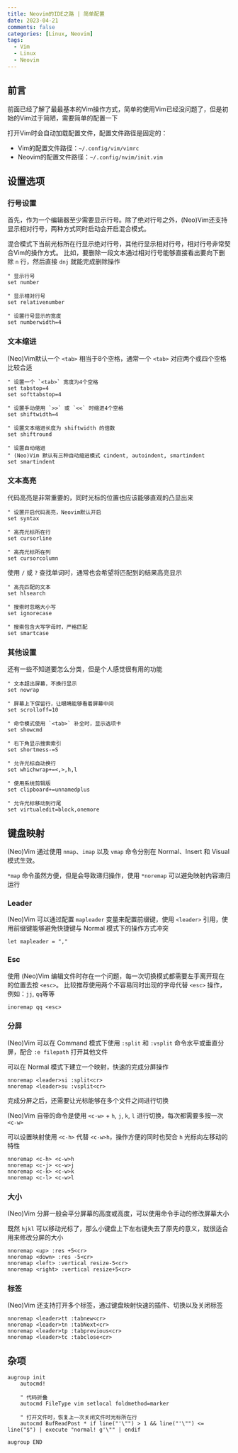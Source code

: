 ```yaml
---
title: Neovim的IDE之路 | 简单配置
date: 2023-04-21
comments: false
categories: [Linux, Neovim]
tags:
  - Vim
  - Linux
  - Neovim
---
```


## 前言

前面已经了解了最最基本的Vim操作方式，简单的使用Vim已经没问题了，但是初始的Vim过于简陋，需要简单的配置一下

打开Vim时会自动加载配置文件，配置文件路径是固定的：

- Vim的配置文件路径：`~/.config/vim/vimrc`
- Neovim的配置文件路径：`~/.config/nvim/init.vim`

## 设置选项

### 行号设置

首先，作为一个编辑器至少需要显示行号。除了绝对行号之外，(Neo)Vim还支持显示相对行号，两种方式同时启动会开启混合模式。

混合模式下当前光标所在行显示绝对行号，其他行显示相对行号，相对行号非常契合Vim的操作方式。
比如，要删除一段文本通过相对行号能够直接看出要向下删除 `n` 行，然后直接 `dnj` 就能完成删除操作

```vim
" 显示行号
set number

" 显示相对行号
set relativenumber

" 设置行号显示的宽度
set numberwidth=4
```

### 文本缩进

(Neo)Vim默认一个 `<tab>` 相当于8个空格，通常一个 `<tab>` 对应两个或四个空格比较合适

```vim
" 设置一个 `<tab>` 宽度为4个空格
set tabstop=4
set softtabstop=4

" 设置手动使用 `>>` 或 `<<` 时缩进4个空格
set shiftwidth=4

" 设置文本缩进长度为 shiftwidth 的倍数
set shiftround

" 设置自动缩进
" (Neo)Vim 默认有三种自动缩进模式 cindent, autoindent, smartindent
set smartindent
```

### 文本高亮

代码高亮是非常重要的，同时光标的位置也应该能够直观的凸显出来

```vim
" 设置开启代码高亮，Neovim默认开启
set syntax

" 高亮光标所在行
set cursorline

" 高亮光标所在列
set cursorcolumn
```

使用 `/` 或 `?` 查找单词时，通常也会希望将匹配到的结果高亮显示

```vim
" 高亮匹配的文本
set hlsearch

" 搜索时忽略大小写
set ignorecase

" 搜索包含大写字母时，严格匹配
set smartcase
```

### 其他设置

还有一些不知道要怎么分类，但是个人感觉很有用的功能

```vim
" 文本超出屏幕，不换行显示
set nowrap

" 屏幕上下保留行，让眼睛能够看着屏幕中间
set scrolloff=10

" 命令模式使用 `<tab>` 补全时，显示选项卡
set showcmd

" 右下角显示搜索索引
set shortmess-=S

" 允许光标自动换行
set whichwrap+=<,>,h,l

" 使用系统剪辑版
set clipboard+=unnamedplus

" 允许光标移动到行尾
set virtualedit=block,onemore
```

## 键盘映射

(Neo)Vim 通过使用 `nmap`、`imap` 以及 `vmap` 命令分别在 Normal、Insert 和 Visual 模式生效。

`*map` 命令虽然方便，但是会导致递归操作，使用 `*noremap` 可以避免映射内容递归运行

### Leader

(Neo)Vim 可以通过配置 `mapleader` 变量来配置前缀键，使用 `<leader>` 引用，使用前缀键能够避免快捷键与 Normal 模式下的操作方式冲突

```vim
let mapleader = ","
```

### Esc

使用 (Neo)Vim 编辑文件时存在一个问题，每一次切换模式都需要左手离开现在的位置去按 `<esc>`。
比较推荐使用两个不容易同时出现的字母代替 `<esc>` 操作，例如：`jj`, `qq`等等

```vim
inoremap qq <esc>
```

### 分屏

(Neo)Vim 可以在 Command 模式下使用 `:split` 和 `:vsplit` 命令水平或垂直分屏，配合 `:e filepath` 打开其他文件

可以在 Normal 模式下建立一个映射，快速的完成分屏操作

```vim
nnoremap <leader>si :split<cr>
nnoremap <leader>su :vsplit<cr> 
```

完成分屏之后，还需要让光标能够在多个文件之间进行切换

(Neo)Vim 自带的命令是使用 `<c-w>` + `h`, `j`, `k`, `l` 进行切换，每次都需要多按一次 `<c-w>`

可以设置映射使用 `<c-h>` 代替 `<c-w>h`，操作方便的同时也契合 `h` 光标向左移动的特性

```vim
nnoremap <c-h> <c-w>h
nnoremap <c-j> <c-w>j
nnoremap <c-k> <c-w>k
nnoremap <c-l> <c-w>l
```

### 大小

(Neo)Vim 分屏一般会平分屏幕的高度或高度，可以使用命令手动的修改屏幕大小

既然 `hjkl` 可以移动光标了，那么小键盘上下左右键失去了原先的意义，就很适合用来修改分屏的大小

```vim
nnoremap <up> :res +5<cr>
nnoremap <down> :res -5<cr>
nnoremap <left> :vertical resize-5<cr>
nnoremap <right> :vertical resize+5<cr>
```

### 标签

(Neo)Vim 还支持打开多个标签，通过键盘映射快速的插件、切换以及关闭标签

```vim
nnoremap <leader>tt :tabnew<cr>
nnoremap <leader>tn :tabNext<cr>
nnoremap <leader>tp :tabprevious<cr>
nnoremap <leader>tc :tabclose<cr>
```

## 杂项

```vim
augroup init
	autocmd!

	" 代码折叠
	autocmd FileType vim setlocal foldmethod=marker

	" 打开文件时，恢复上一次关闭文件时光标所在行
	autocmd BufReadPost * if line("'\"") > 1 && line("'\"") <= line("$") | execute "normal! g'\"" | endif

augroup END
```
